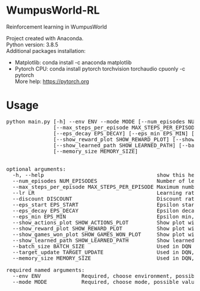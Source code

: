 # WumpusWorld-RL
Reinforcement learning in WumpusWorld

Project created with Anaconda.  
Python version: 3.8.5  
Additional packages installation:
- Matplotlib: conda install -c anaconda matplotlib
- Pytorch CPU: conda install pytorch torchvision torchaudio cpuonly -c pytorch  
More help: https://pytorch.org  

# Usage
<pre>
python main.py [-h] --env ENV --mode MODE [--num_episodes NUM_EPISODES]
               [--max_steps_per_episode MAX_STEPS_PER_EPISODE] [--lr LR] [--discount DISCOUNT] [--eps_start EPS_START]
               [--eps_decay EPS_DECAY] [--eps_min EPS_MIN] [--show_actions_plot SHOW_ACTIONS_PLOT]
               [--show_reward_plot SHOW_REWARD_PLOT] [--show_games_won_plot SHOW_GAMES_WON_PLOT]
               [--show_learned_path SHOW_LEARNED_PATH] [--batch_size BATCH_SIZE] [--target_update TARGET_UPDATE]
               [--memory_size MEMORY_SIZE]  
               
               
optional arguments:
  -h, --help                                    show this help message and exit  
  --num_episodes NUM_EPISODES                   Number of learning episodes, default=10000  
  --max_steps_per_episode MAX_STEPS_PER_EPISODE Maximum number of steps per episode, default=100  
  --lr LR                                       Learning rate, should be in <0, 1>, default=0.1  
  --discount DISCOUNT                           Discount rate (gamma), should be in <0, 1>, default=0.9  
  --eps_start EPS_START                         Epsilon starting value, should be in <0, 1>, default=1  
  --eps_decay EPS_DECAY                         Epsilon decay rate, default=0.001  
  --eps_min EPS_MIN                             Epsilon min, should be in <0, 1>, default=0.01  
  --show_actions_plot SHOW_ACTIONS_PLOT         Show plot with number of actions, default=True  
  --show_reward_plot SHOW_REWARD_PLOT           Show plot with rewards, default=True  
  --show_games_won_plot SHOW_GAMES_WON_PLOT     Show plot with games won, default=True  
  --show_learned_path SHOW_LEARNED_PATH         Show learned path after learning, default=True  
  --batch_size BATCH_SIZE                       Used in DQN replay memory, default=256  
  --target_update TARGET_UPDATE                 Used in DQN, tells how often target network should be updated, default=10  
  --memory_size MEMORY_SIZE                     Used in DQN, set replay memory size, default=100000  

required named arguments:  
  --env ENV             Required, choose environment, possible values: lv1, lv2, lv3v1, lv3v2, lv3v3, lv4  
  --mode MODE           Required, choose mode, possible values: manual, q-learn, dqn  
</pre>
